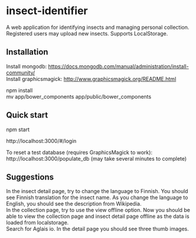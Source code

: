 # insect-identifier
A web application for identifying insects and managing personal collection. 
Registered users may upload new insects.
Supports LocalStorage.
  
## Installation
Install mongodb: https://docs.mongodb.com/manual/administration/install-community/<br/>
Install graphicsmagick: http://www.graphicsmagick.org/README.html

npm install<br/>
mv app/bower_components app/public/bower_components
## Quick start

npm start

http://localhost:3000/#/login

To reset a test database (requires GraphicsMagick to work): http://localhost:3000/populate_db (may take several minutes to complete)

## Suggestions

In the insect detail page, try to change the language to Finnish.
You should see Finnish translation for the insect name.
As you change the language to English, you should see the description 
from Wikipedia.<br/>
In the collection page, try to use the view offline option. Now you 
should be able to view the collection page and insect detail page offline
as the data is loaded from localstorage. <br/>
Search for Aglais io. In the detail page you should see three thumb images.
